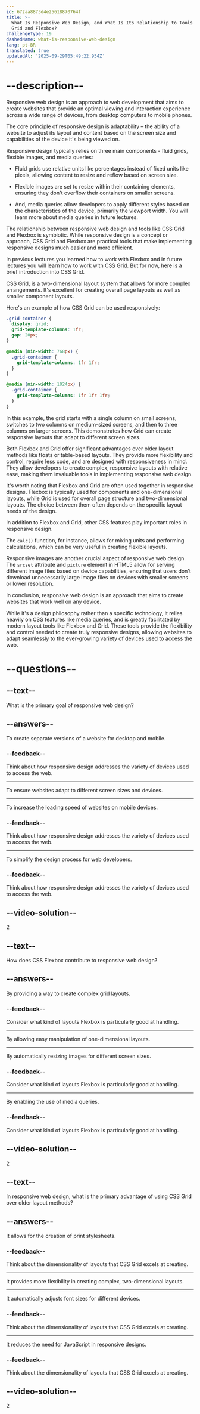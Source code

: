 ```yaml
---
id: 672aa8873d4e25618870764f
title: >-
  What Is Responsive Web Design, and What Is Its Relationship to Tools Like CSS
  Grid and Flexbox?
challengeType: 19
dashedName: what-is-responsive-web-design
lang: pt-BR
translated: true
updatedAt: '2025-09-29T05:49:22.954Z'
---
```


# --description--

Responsive web design is an approach to web development that aims to create websites that provide an optimal viewing and interaction experience across a wide range of devices, from desktop computers to mobile phones.

The core principle of responsive design is adaptability – the ability of a website to adjust its layout and content based on the screen size and capabilities of the device it's being viewed on.

Responsive design typically relies on three main components - fluid grids, flexible images, and media queries:

- Fluid grids use relative units like percentages instead of fixed units like pixels, allowing content to resize and reflow based on screen size.

- Flexible images are set to resize within their containing elements, ensuring they don't overflow their containers on smaller screens.

- And, media queries allow developers to apply different styles based on the characteristics of the device, primarily the viewport width. You will learn more about media queries in future lectures.

The relationship between responsive web design and tools like CSS Grid and Flexbox is symbiotic. While responsive design is a concept or approach, CSS Grid and Flexbox are practical tools that make implementing responsive designs much easier and more efficient.

In previous lectures you learned how to work with Flexbox and in future lectures you will learn how to work with CSS Grid. But for now, here is a brief introduction into CSS Grid.

CSS Grid, is a two-dimensional layout system that allows for more complex arrangements. It's excellent for creating overall page layouts as well as smaller component layouts.

Here's an example of how CSS Grid can be used responsively:

```css
.grid-container {
  display: grid;
  grid-template-columns: 1fr;
  gap: 20px;
}

@media (min-width: 768px) {
  .grid-container {
    grid-template-columns: 1fr 1fr;
  }
}

@media (min-width: 1024px) {
  .grid-container {
    grid-template-columns: 1fr 1fr 1fr;
  }
}
```

In this example, the grid starts with a single column on small screens, switches to two columns on medium-sized screens, and then to three columns on larger screens. This demonstrates how Grid can create responsive layouts that adapt to different screen sizes.

Both Flexbox and Grid offer significant advantages over older layout methods like floats or table-based layouts. They provide more flexibility and control, require less code, and are designed with responsiveness in mind. They allow developers to create complex, responsive layouts with relative ease, making them invaluable tools in implementing responsive web design.

It's worth noting that Flexbox and Grid are often used together in responsive designs. Flexbox is typically used for components and one-dimensional layouts, while Grid is used for overall page structure and two-dimensional layouts. The choice between them often depends on the specific layout needs of the design.

In addition to Flexbox and Grid, other CSS features play important roles in responsive design.

The `calc()` function, for instance, allows for mixing units and performing calculations, which can be very useful in creating flexible layouts.

Responsive images are another crucial aspect of responsive web design. The `srcset` attribute and `picture` element in HTML5 allow for serving different image files based on device capabilities, ensuring that users don't download unnecessarily large image files on devices with smaller screens or lower resolution.

In conclusion, responsive web design is an approach that aims to create websites that work well on any device.

While it's a design philosophy rather than a specific technology, it relies heavily on CSS features like media queries, and is greatly facilitated by modern layout tools like Flexbox and Grid. These tools provide the flexibility and control needed to create truly responsive designs, allowing websites to adapt seamlessly to the ever-growing variety of devices used to access the web.

# --questions--

## --text--

What is the primary goal of responsive web design?

## --answers--

To create separate versions of a website for desktop and mobile.

### --feedback--

Think about how responsive design addresses the variety of devices used to access the web.

---

To ensure websites adapt to different screen sizes and devices.

---

To increase the loading speed of websites on mobile devices.

### --feedback--

Think about how responsive design addresses the variety of devices used to access the web.

---

To simplify the design process for web developers.

### --feedback--

Think about how responsive design addresses the variety of devices used to access the web.

## --video-solution--

2

## --text--

How does CSS Flexbox contribute to responsive web design?

## --answers--

By providing a way to create complex grid layouts.

### --feedback--

Consider what kind of layouts Flexbox is particularly good at handling.

---

By allowing easy manipulation of one-dimensional layouts.

---

By automatically resizing images for different screen sizes.

### --feedback--

Consider what kind of layouts Flexbox is particularly good at handling.

---

By enabling the use of media queries.

### --feedback--

Consider what kind of layouts Flexbox is particularly good at handling.

## --video-solution--

2

## --text--

In responsive web design, what is the primary advantage of using CSS Grid over older layout methods?

## --answers--

It allows for the creation of print stylesheets.

### --feedback--

Think about the dimensionality of layouts that CSS Grid excels at creating.

---

It provides more flexibility in creating complex, two-dimensional layouts.

---

It automatically adjusts font sizes for different devices.

### --feedback--

Think about the dimensionality of layouts that CSS Grid excels at creating.

---

It reduces the need for JavaScript in responsive designs.

### --feedback--

Think about the dimensionality of layouts that CSS Grid excels at creating.

## --video-solution--

2
